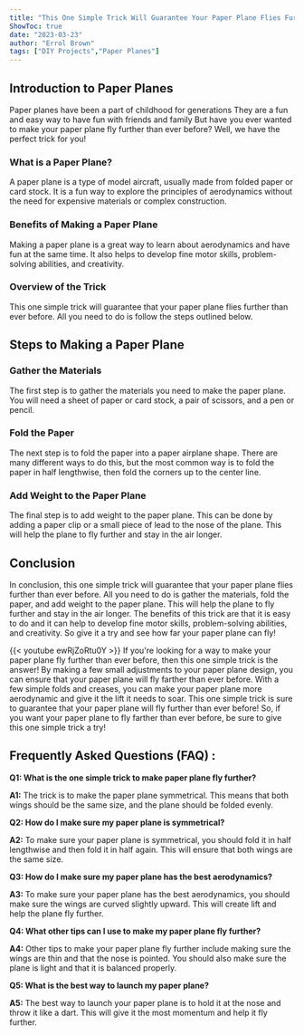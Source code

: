 ```yaml
---
title: "This One Simple Trick Will Guarantee Your Paper Plane Flies Further Than Ever Before!"
ShowToc: true 
date: "2023-03-23"
author: "Errol Brown" 
tags: ["DIY Projects","Paper Planes"]
---
```

## Introduction to Paper Planes

Paper planes have been a part of childhood for generations They are a fun and easy way to have fun with friends and family But have you ever wanted to make your paper plane fly further than ever before? Well, we have the perfect trick for you!

### What is a Paper Plane?

A paper plane is a type of model aircraft, usually made from folded paper or card stock. It is a fun way to explore the principles of aerodynamics without the need for expensive materials or complex construction.

### Benefits of Making a Paper Plane

Making a paper plane is a great way to learn about aerodynamics and have fun at the same time. It also helps to develop fine motor skills, problem-solving abilities, and creativity.

### Overview of the Trick

This one simple trick will guarantee that your paper plane flies further than ever before. All you need to do is follow the steps outlined below.

## Steps to Making a Paper Plane

### Gather the Materials

The first step is to gather the materials you need to make the paper plane. You will need a sheet of paper or card stock, a pair of scissors, and a pen or pencil.

### Fold the Paper

The next step is to fold the paper into a paper airplane shape. There are many different ways to do this, but the most common way is to fold the paper in half lengthwise, then fold the corners up to the center line.

### Add Weight to the Paper Plane

The final step is to add weight to the paper plane. This can be done by adding a paper clip or a small piece of lead to the nose of the plane. This will help the plane to fly further and stay in the air longer.

## Conclusion

In conclusion, this one simple trick will guarantee that your paper plane flies further than ever before. All you need to do is gather the materials, fold the paper, and add weight to the paper plane. This will help the plane to fly further and stay in the air longer. The benefits of this trick are that it is easy to do and it can help to develop fine motor skills, problem-solving abilities, and creativity. So give it a try and see how far your paper plane can fly!

{{< youtube ewRjZoRtu0Y >}} 
If you're looking for a way to make your paper plane fly further than ever before, then this one simple trick is the answer! By making a few small adjustments to your paper plane design, you can ensure that your paper plane will fly farther than ever before. With a few simple folds and creases, you can make your paper plane more aerodynamic and give it the lift it needs to soar. This one simple trick is sure to guarantee that your paper plane will fly further than ever before! So, if you want your paper plane to fly farther than ever before, be sure to give this one simple trick a try!

## Frequently Asked Questions (FAQ) :
**Q1: What is the one simple trick to make paper plane fly further?**

**A1:** The trick is to make the paper plane symmetrical. This means that both wings should be the same size, and the plane should be folded evenly.

**Q2: How do I make sure my paper plane is symmetrical?**

**A2:** To make sure your paper plane is symmetrical, you should fold it in half lengthwise and then fold it in half again. This will ensure that both wings are the same size.

**Q3: How do I make sure my paper plane has the best aerodynamics?**

**A3:** To make sure your paper plane has the best aerodynamics, you should make sure the wings are curved slightly upward. This will create lift and help the plane fly further.

**Q4: What other tips can I use to make my paper plane fly further?**

**A4:** Other tips to make your paper plane fly further include making sure the wings are thin and that the nose is pointed. You should also make sure the plane is light and that it is balanced properly.

**Q5: What is the best way to launch my paper plane?**

**A5:** The best way to launch your paper plane is to hold it at the nose and throw it like a dart. This will give it the most momentum and help it fly further.



